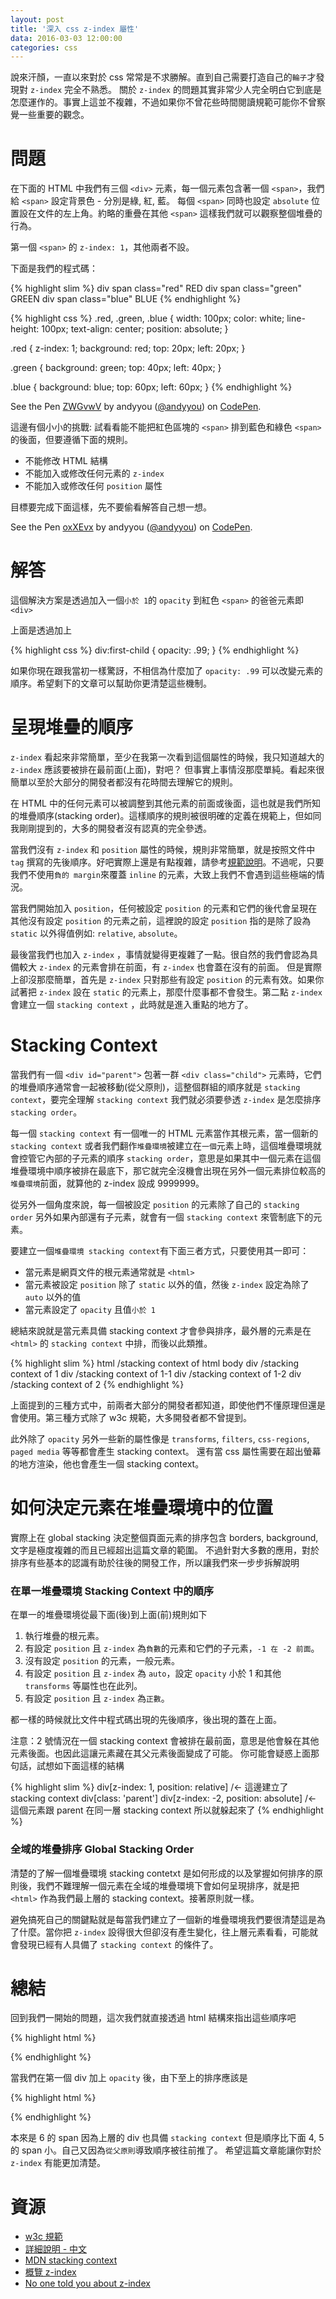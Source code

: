 ```yaml
---
layout: post
title: '深入 css z-index 屬性'
data: 2016-03-03 12:00:00
categories: css
---
```


說來汗顏，一直以來對於 css 常常是不求勝解。直到自己需要打造自己的`輪子`才發現對 `z-index` 完全不熟悉。
關於 `z-index` 的問題其實非常少人完全明白它到底是怎麼運作的。事實上這並不複雜，不過如果你不曾花些時間閱讀規範可能你不曾察覺一些重要的觀念。

# 問題

在下面的 HTML 中我們有三個 `<div>` 元素，每一個元素包含著一個 `<span>`，我們給 `<span>` 設定背景色 - 分別是綠, 紅, 藍。
每個 `<span>` 同時也設定 `absolute` 位置設在文件的左上角。約略的重疊在其他 `<span>` 這樣我們就可以觀察整個堆疊的行為。

第一個 `<span>` 的 `z-index: 1`，其他兩者不設。

下面是我們的程式碼：

{% highlight slim %}
div
  span class="red" RED
div
  span class="green" GREEN
div
  span class="blue" BLUE
{% endhighlight %}

{% highlight css %}
.red, .green, .blue {
  width: 100px;
  color: white;
  line-height: 100px;
  text-align: center;
  position: absolute;
}

.red {
  z-index: 1;
  background: red;
  top: 20px;
  left: 20px;
}

.green {
  background: green;
  top: 40px;
  left: 40px;
}

.blue {
  background: blue;
  top: 60px;
  left: 60px;
}
{% endhighlight %}

<p data-height="268" data-theme-id="8540" data-slug-hash="ZWGvwV" data-default-tab="result" data-user="andyyou" class="codepen">See the Pen <a href="http://codepen.io/andyyou/pen/ZWGvwV/">ZWGvwV</a> by andyyou (<a href="http://codepen.io/andyyou">@andyyou</a>) on <a href="http://codepen.io">CodePen</a>.</p>
<script async src="//assets.codepen.io/assets/embed/ei.js"></script>


這邊有個小小的挑戰: 試看看能不能把紅色區塊的 `<span>` 排到藍色和綠色 `<span>` 的後面，但要遵循下面的規則。

* 不能修改 HTML 結構
* 不能加入或修改任何元素的 `z-index`
* 不能加入或修改任何 `position` 屬性

目標要完成下面這樣，先不要偷看解答自己想一想。

<p data-height="268" data-theme-id="8540" data-slug-hash="oxXEvx" data-default-tab="result" data-user="andyyou" class="codepen">See the Pen <a href="http://codepen.io/andyyou/pen/oxXEvx/">oxXEvx</a> by andyyou (<a href="http://codepen.io/andyyou">@andyyou</a>) on <a href="http://codepen.io">CodePen</a>.</p>
<script async src="//assets.codepen.io/assets/embed/ei.js"></script>

# 解答

這個解決方案是透過加入一個`小於 1`的 `opacity` 到紅色 `<span>` 的爸爸元素即 `<div>`

上面是透過加上

{% highlight css %}
div:first-child {
  opacity: .99;
}
{% endhighlight %}

如果你現在跟我當初一樣驚訝，不相信為什麼加了 `opacity: .99` 可以改變元素的順序。希望剩下的文章可以幫助你更清楚這些機制。

# 呈現堆疊的順序

`z-index` 看起來非常簡單，至少在我第一次看到這個屬性的時候，我只知道越大的 `z-index` 應該要被排在最前面(上面)，對吧？
但事實上事情沒那麼單純。看起來很簡單以至於大部分的開發者都沒有花時間去理解它的規則。

在 HTML 中的任何元素可以被調整到其他元素的前面或後面，這也就是我們所知的堆疊順序(stacking order)。這樣順序的規則被很明確的定義在規範上，但如同我剛剛提到的，大多的開發者沒有認真的完全參透。

當我們沒有 `z-index` 和 `position` 屬性的時候，規則非常簡單，就是按照文件中 `tag` 撰寫的先後順序。好吧實際上還是有點複雜，請參考[規範說明](https://www.w3.org/TR/CSS2/zindex.html)。不過呢，只要我們不使用`負的 margin`來覆蓋 `inline` 的元素，大致上我們不會遇到這些極端的情況。

當我們開始加入 `position`，任何被設定 `position` 的元素和它們的後代會呈現在其他沒有設定 `position` 的元素之前，這裡說的設定 `position` 指的是除了設為 `static` 以外得值例如: `relative`, `absolute`。

最後當我們也加入 `z-index` ，事情就變得更複雜了一點。很自然的我們會認為具備較大 `z-index` 的元素會排在前面，有 `z-index` 也會蓋在沒有的前面。
但是實際上卻沒那麼簡單，首先是 `z-index` 只對那些有設定 `position` 的元素有效。如果你試著把 `z-index` 設在 `static` 的元素上，那麼什麼事都不會發生。第二點 `z-index` 會建立一個 `stacking context` ，此時就是進入重點的地方了。

# Stacking Context

當我們有一個 `<div id="parent">` 包著一群 `<div class="child">` 元素時，它們的堆疊順序通常會一起被移動(從父原則)，這整個群組的順序就是 `stacking context`，要完全理解 `stacking context` 我們就必須要參透 `z-index` 是怎麼排序 `stacking order`。

每一個 `stacking context` 有一個唯一的 HTML 元素當作其根元素，當一個新的 `stacking context` 或者我們翻作`堆疊環境`被建立在`一個`元素上時，這個堆疊環境就會控管它內部的子元素的順序 `stacking order`，意思是如果其中一個元素在這個堆疊環境中順序被排在最底下，那它就完全沒機會出現在另外一個元素排位較高的`堆疊環境`前面，就算他的 z-index 設成 9999999。

從另外一個角度來說，每一個被設定 `position` 的元素除了自己的 `stacking order` 另外如果內部還有子元素，就會有一個 `stacking context` 來管制底下的元素。

要建立一個`堆疊環境 stacking context`有下面三者方式，只要使用其一即可：

* 當元素是網頁文件的根元素通常就是 `<html>`
* 當元素被設定 `position` 除了 `static` 以外的值，然後 `z-index` 設定為除了 `auto` 以外的值
* 當元素設定了 `opacity` 且值`小於 1`

總結來說就是當元素具備 stacking context 才會參與排序，最外層的元素是在 `<html>` 的 `stacking context` 中排，而後以此類推。

{% highlight slim %}
html /stacking context of html
  body
    div /stacking context of 1
      div /stacking context of 1-1
      div /stacking context of 1-2
    div /stacking context of 2
{% endhighlight %}

上面提到的三種方式中，前兩者大部分的開發者都知道，即使他們不懂原理但還是會使用。第三種方式除了 w3c 規範，大多開發者都不曾提到。

此外除了 `opacity` 另外一些新的屬性像是 `transforms`, `filters`, `css-regions`, `paged media` 等等都會產生 stacking context。
還有當 css 屬性需要在超出螢幕的地方渲染，他也會產生一個 stacking context。

# 如何決定元素在堆疊環境中的位置

實際上在 global stacking 決定整個頁面元素的排序包含 borders, background, 文字是極度複雜的而且已經超出這篇文章的範圍。
不過針對大多數的應用，對於排序有些基本的認識有助於往後的開發工作，所以讓我們來一步步拆解說明

### 在單一堆疊環境 Stacking Context 中的順序

在單一的堆疊環境從最下面(後)到上面(前)規則如下

1. 執行堆疊的根元素。
2. 有設定 `position` 且 `z-index` 為`負數`的元素和它們的子元素，`-1 在 -2 前面`。
3. 沒有設定 `position` 的元素，一般元素。
4. 有設定 `position` 且 `z-index` 為 `auto`，設定 `opacity` 小於 1 和其他 `transforms` 等屬性也在此列。
5. 有設定 `position` 且 `z-index` 為`正數`。

都一樣的時候就比文件中程式碼出現的先後順序，後出現的蓋在上面。

注意：2 號情況在一個 stacking context 會被排在最前面，意思是他會躲在其他元素後面。也因此這讓元素藏在其父元素後面變成了可能。
你可能會疑惑上面那句話，試想如下面這樣的結構

{% highlight slim %}
div[z-index: 1, position: relative]  /<- 這邊建立了 stacking context
  div[class: 'parent']
    div[z-index: -2, position: absolute] /<- 這個元素跟 parent 在同一層 stacking context 所以就躲起來了
{% endhighlight %}

### 全域的堆疊排序 Global Stacking Order

清楚的了解一個堆疊環境 stacking contetxt 是如何形成的以及掌握如何排序的原則後，我們不難理解一個元素在全域的堆疊環境下會如何呈現排序，就是把 `<html>` 作為我們最上層的 stacking context。接著原則就一樣。

避免搞死自己的關鍵點就是每當我們建立了一個新的堆疊環境我們要很清楚這是為了什麼。當你把 `z-index` 設得很大但卻沒有產生變化，往上層元素看看，可能就會發現已經有人具備了 `stacking context` 的條件了。

# 總結

回到我們一開始的問題，這次我們就直接透過 html 結構來指出這些順序吧

{% highlight html %}
<div><!-- 1 -->
  <span class="red"><!-- 6 --></span>
</div>
<div><!-- 2 -->
  <span class="green"><!-- 4 --><span>
</div>
<div><!-- 3 -->
  <span class="blue"><!-- 5 --></span>
</div>
{% endhighlight %}

當我們在第一個 div 加上 `opacity` 後，由下至上的排序應該是

{% highlight html %}
<div><!-- 3 -->
  <span class="red"><!-- 3.1 --></span>
</div>
<div><!-- 1 -->
  <span class="green"><!-- 4 --><span>
</div>
<div><!-- 2 -->
  <span class="blue"><!-- 5 --></span>
</div>
{% endhighlight %}

本來是 6 的 span 因為上層的 div 也具備 `stacking context` 但是順序比下面 4, 5 的 span 小。自己又因為`從父原則`導致順序被往前推了。
希望這篇文章能讓你對於 `z-index` 有能更加清楚。

# 資源

* [w3c 規範](https://www.w3.org/TR/CSS2/zindex.html)
* [詳細說明 - 中文](http://www.neoease.com/css-z-index-property-and-layering-tree/)
* [MDN stacking context](https://developer.mozilla.org/en-US/docs/Web/CSS/CSS_Positioning/Understanding_z_index/The_stacking_context)
* [概覽 z-index](https://www.smashingmagazine.com/2009/09/the-z-index-css-property-a-comprehensive-look/)
* [No one told you about z-index](http://philipwalton.com/articles/what-no-one-told-you-about-z-index/)
